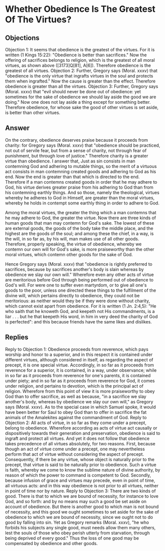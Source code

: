 # Whether Obedience Is The Greatest Of The Virtues?
## Objections
Objection 1: It seems that obedience is the greatest of the virtues. For it is written (1 Kings 15:22): "Obedience is better than sacrifices." Now the offering of sacrifices belongs to religion, which is the greatest of all moral virtues, as shown above ([3173]Q[81], A[6]). Therefore obedience is the greatest of all virtues.
Objection 2: Further, Gregory says (Moral. xxxv) that "obedience is the only virtue that ingrafts virtues in the soul and protects them when ingrafted." Now the cause is greater than the effect. Therefore obedience is greater than all the virtues.
Objection 3: Further, Gregory says (Moral. xxxv) that "evil should never be done out of obedience: yet sometimes for the sake of obedience we should lay aside the good we are doing." Now one does not lay aside a thing except for something better. Therefore obedience, for whose sake the good of other virtues is set aside, is better than other virtues.
## Answer
On the contrary, obedience deserves praise because it proceeds from charity: for Gregory says (Moral. xxxv) that "obedience should be practiced, not out of servile fear, but from a sense of charity, not through fear of punishment, but through love of justice." Therefore charity is a greater virtue than obedience.
I answer that, Just as sin consists in man contemning God and adhering to mutable things, so the merit of a virtuous act consists in man contemning created goods and adhering to God as his end. Now the end is greater than that which is directed to the end. Therefore if a man contemns created goods in order that he may adhere to God, his virtue derives greater praise from his adhering to God than from his contemning earthly things. And so those, namely the theological, virtues whereby he adheres to God in Himself, are greater than the moral virtues, whereby he holds in contempt some earthly thing in order to adhere to God.

Among the moral virtues, the greater the thing which a man contemns that he may adhere to God, the greater the virtue. Now there are three kinds of human goods that man may contemn for God's sake. The lowest of these are external goods, the goods of the body take the middle place, and the highest are the goods of the soul; and among these the chief, in a way, is the will, in so far as, by his will, man makes use of all other goods. Therefore, properly speaking, the virtue of obedience, whereby we contemn our own will for God's sake, is more praiseworthy than the other moral virtues, which contemn other goods for the sake of God.

Hence Gregory says (Moral. xxxv) that "obedience is rightly preferred to sacrifices, because by sacrifices another's body is slain whereas by obedience we slay our own will." Wherefore even any other acts of virtue are meritorious before God through being performed out of obedience to God's will. For were one to suffer even martyrdom, or to give all one's goods to the poor, unless one directed these things to the fulfilment of the divine will, which pertains directly to obedience, they could not be meritorious: as neither would they be if they were done without charity, which cannot exist apart from obedience. For it is written (1 Jn. 2:4,5): "He who saith that he knoweth God, and keepeth not His commandments, is a liar . . . but he that keepeth His word, in him in very deed the charity of God is perfected": and this because friends have the same likes and dislikes.
## Replies
Reply to Objection 1: Obedience proceeds from reverence, which pays worship and honor to a superior, and in this respect it is contained under different virtues, although considered in itself, as regarding the aspect of precept, it is one special virtue. Accordingly, in so far as it proceeds from reverence for a superior, it is contained, in a way, under observance; while in so far as it proceeds from reverence for one's parents, it is contained under piety; and in so far as it proceeds from reverence for God, it comes under religion, and pertains to devotion, which is the principal act of religion. Wherefore from this point of view it is more praiseworthy to obey God than to offer sacrifice, as well as because, "in a sacrifice we slay another's body, whereas by obedience we slay our own will," as Gregory says (Moral. xxxv). As to the special case in which Samuel spoke, it would have been better for Saul to obey God than to offer in sacrifice the fat animals of the Amalekites against the commandment of God.
Reply to Objection 2: All acts of virtue, in so far as they come under a precept, belong to obedience. Wherefore according as acts of virtue act causally or dispositively towards their generation and preservation, obedience is said to ingraft and protect all virtues. And yet it does not follow that obedience takes precedence of all virtues absolutely, for two reasons. First, because though an act of virtue come under a precept, one may nevertheless perform that act of virtue without considering the aspect of precept. Consequently, if there be any virtue, whose object is naturally prior to the precept, that virtue is said to be naturally prior to obedience. Such a virtue is faith, whereby we come to know the sublime nature of divine authority, by reason of which the power to command is competent to God. Secondly, because infusion of grace and virtues may precede, even in point of time, all virtuous acts: and in this way obedience is not prior to all virtues, neither in point of time nor by nature.
Reply to Objection 3: There are two kinds of good. There is that to which we are bound of necessity, for instance to love God, and so forth: and by no means may such a good be set aside on account of obedience. But there is another good to which man is not bound of necessity, and this good we ought sometimes to set aside for the sake of obedience to which we are bound of necessity, since we ought not to do good by falling into sin. Yet as Gregory remarks (Moral. xxxv), "he who forbids his subjects any single good, must needs allow them many others, lest the souls of those who obey perish utterly from starvation, through being deprived of every good." Thus the loss of one good may be compensated by obedience and other goods.